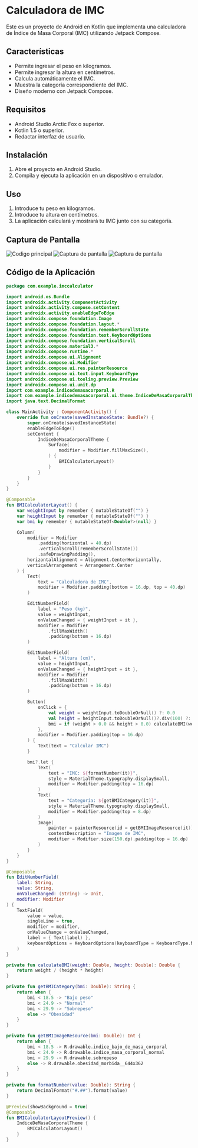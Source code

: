 # Calculadora de IMC

Este es un proyecto de Android en Kotlin que implementa una calculadora de Índice de Masa Corporal (IMC) utilizando Jetpack Compose.

## Características
- Permite ingresar el peso en kilogramos.
- Permite ingresar la altura en centímetros.
- Calcula automáticamente el IMC.
- Muestra la categoría correspondiente del IMC.
- Diseño moderno con Jetpack Compose.

## Requisitos
- Android Studio Arctic Fox o superior.
- Kotlin 1.5 o superior.
- Redactar interfaz de usuario.

## Instalación
1. Abre el proyecto en Android Studio.
2. Compila y ejecuta la aplicación en un dispositivo o emulador.

## Uso
1. Introduce tu peso en kilogramos.
2. Introduce tu altura en centímetros.
3. La aplicación calculará y mostrará tu IMC junto con su categoría.

## Captura de Pantalla
![Codigo principal](Imagenes%20de%20capturas%20de%20pantalla%20calculadora%20IMC/Codigoprincipal.jpg)
![Captura de pantalla](Imagenes%20de%20capturas%20de%20pantalla%20calculadora%20IMC/Captura%20de%20pantalla.jpg)
![Captura de pantalla](Imagenes%20de%20capturas%20de%20pantalla%20calculadora%20IMC/Capturadepantallados.jpg)

## Código de la Aplicación

```kotlin
package com.example.imccalculator

import android.os.Bundle
import androidx.activity.ComponentActivity
import androidx.activity.compose.setContent
import androidx.activity.enableEdgeToEdge
import androidx.compose.foundation.Image
import androidx.compose.foundation.layout.*
import androidx.compose.foundation.rememberScrollState
import androidx.compose.foundation.text.KeyboardOptions
import androidx.compose.foundation.verticalScroll
import androidx.compose.material3.*
import androidx.compose.runtime.*
import androidx.compose.ui.Alignment
import androidx.compose.ui.Modifier
import androidx.compose.ui.res.painterResource
import androidx.compose.ui.text.input.KeyboardType
import androidx.compose.ui.tooling.preview.Preview
import androidx.compose.ui.unit.dp
import com.example.indicedemasacorporal.R
import com.example.indicedemasacorporal.ui.theme.IndiceDeMasaCorporalTheme
import java.text.DecimalFormat

class MainActivity : ComponentActivity() {
    override fun onCreate(savedInstanceState: Bundle?) {
        super.onCreate(savedInstanceState)
        enableEdgeToEdge()
        setContent {
            IndiceDeMasaCorporalTheme {
                Surface(
                    modifier = Modifier.fillMaxSize(),
                ) {
                    BMICalculatorLayout()
                }
            }
        }
    }
}

@Composable
fun BMICalculatorLayout() {
    var weightInput by remember { mutableStateOf("") }
    var heightInput by remember { mutableStateOf("") }
    var bmi by remember { mutableStateOf<Double?>(null) }

    Column(
        modifier = Modifier
            .padding(horizontal = 40.dp)
            .verticalScroll(rememberScrollState())
            .safeDrawingPadding(),
        horizontalAlignment = Alignment.CenterHorizontally,
        verticalArrangement = Arrangement.Center
    ) {
        Text(
            text = "Calculadora de IMC",
            modifier = Modifier.padding(bottom = 16.dp, top = 40.dp)
        )

        EditNumberField(
            label = "Peso (kg)",
            value = weightInput,
            onValueChanged = { weightInput = it },
            modifier = Modifier
                .fillMaxWidth()
                .padding(bottom = 16.dp)
        )

        EditNumberField(
            label = "Altura (cm)",
            value = heightInput,
            onValueChanged = { heightInput = it },
            modifier = Modifier
                .fillMaxWidth()
                .padding(bottom = 16.dp)
        )

        Button(
            onClick = {
                val weight = weightInput.toDoubleOrNull() ?: 0.0
                val height = heightInput.toDoubleOrNull()?.div(100) ?: 0.0
                bmi = if (weight > 0.0 && height > 0.0) calculateBMI(weight, height) else null
            },
            modifier = Modifier.padding(top = 16.dp)
        ) {
            Text(text = "Calcular IMC")
        }

        bmi?.let {
            Text(
                text = "IMC: ${formatNumber(it)}",
                style = MaterialTheme.typography.displaySmall,
                modifier = Modifier.padding(top = 16.dp)
            )
            Text(
                text = "Categoría: ${getBMICategory(it)}",
                style = MaterialTheme.typography.displaySmall,
                modifier = Modifier.padding(top = 8.dp)
            )
            Image(
                painter = painterResource(id = getBMIImageResource(it)),
                contentDescription = "Imagen de IMC",
                modifier = Modifier.size(150.dp).padding(top = 16.dp)
            )
        }
    }
}

@Composable
fun EditNumberField(
    label: String,
    value: String,
    onValueChanged: (String) -> Unit,
    modifier: Modifier
) {
    TextField(
        value = value,
        singleLine = true,
        modifier = modifier,
        onValueChange = onValueChanged,
        label = { Text(label) },
        keyboardOptions = KeyboardOptions(keyboardType = KeyboardType.Number)
    )
}

private fun calculateBMI(weight: Double, height: Double): Double {
    return weight / (height * height)
}

private fun getBMICategory(bmi: Double): String {
    return when {
        bmi < 18.5 -> "Bajo peso"
        bmi < 24.9 -> "Normal"
        bmi < 29.9 -> "Sobrepeso"
        else -> "Obesidad"
    }
}

private fun getBMIImageResource(bmi: Double): Int {
    return when {
        bmi < 18.5 -> R.drawable.indice_bajo_de_masa_corporal
        bmi < 24.9 -> R.drawable.indice_masa_corporal_normal
        bmi < 29.9 -> R.drawable.sobrepeso
        else -> R.drawable.obesidad_morbida__644x362
    }
}

private fun formatNumber(value: Double): String {
    return DecimalFormat("#.##").format(value)
}

@Preview(showBackground = true)
@Composable
fun BMICalculatorLayoutPreview() {
    IndiceDeMasaCorporalTheme {
        BMICalculatorLayout()
    }
}
